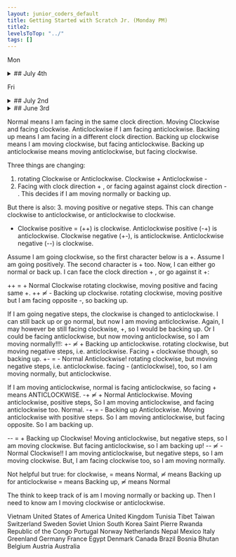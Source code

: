 ```yaml
---
layout: junior_coders_default
title: Getting Started with Scratch Jr. (Monday PM)
title2: 
levelsToTop: "../"
tags: []
---
```

Mon 

<details markdown=1>
<summary markdown=1>## July 4th
</summary>

## July 4th

### Recap for July 4th

Today we worked as a group on a new project, based on Mario Galaxy 4. I broke the orignal project down into steps, and we walked through them as a group. The kids were really focused and we managed to get through 2 1/2 steps. The kids were able to individualize their projects, and, even if the code is almost the same, each one has a unique character to it. 

{% include zakviewer.html Name="Super Mario Galaxy V4" ID="https://scratch.mit.edu/projects/550673084/" caption="This is the original project " %}




{% include zakviewer.html Name="Galaxy 4 step 1" ID="https://scratch.mit.edu/projects/550487306/" caption="" %}


{% include zakviewer.html Name="Galaxy 4 step 2" ID="https://scratch.mit.edu/projects/550496185/" caption="" %}


{% include zakviewer.html Name="Galaxy 4 step 3" ID="https://scratch.mit.edu/projects/550505531/" caption="We are halfway through here" %}



Here are the results so far:

{% include zakviewer.html Name="crab is going around the earth" ID="https://scratch.mit.edu/projects/551067988/" caption="Student S" %}


{% include zakviewer.html Name="Walkingchick " ID="https://scratch.mit.edu/projects/551054675/" caption="Student Y" %}


{% include zakviewer.html Name="Move Dot around" ID="https://scratch.mit.edu/projects/551091293/" caption="Student A" %}


{% include zakviewer.html Name="Taco Bird" ID="https://scratch.mit.edu/projects/551092574/" caption="Student M" %}


{% include zakviewer.html Name="a leaning thingy... for a class" ID="https://scratch.mit.edu/projects/551052199/" caption="Student H" %}



</details>


Fri
<details markdown=1>
<summary markdown=1>## July 2nd
</summary>

## July 2nd

### Recap for June 2nd

Omission from last week.
  : I omitted a discussion of the Space Invaders ScratchJr. Project in last week's class notes. Please see last week's entry for the omitted information.


Space invaders
  : At the start of class, some ScratchJr. students continued working on space invaders. To make it easier, we divided the project into 2 parts, and the kids worked on each part.

{% include imgur.html title="Shooting Cat" ID="https://i.imgur.com/2JXGFL0.gif" caption="This moves the player and shoots the arrow" width="" height="" spacer="" %}


{% include imgur.html title="Invader" ID="https://i.imgur.com/0a25min.gif" caption="This is the invader, who also shoots" width="" height="" spacer="" %}

{% include imgur.html title="Student R Space Invader" ID="https://i.imgur.com/FhuRjCO.gif" caption="Student Y seemed to get the basic idea, with some bugs. Nice Invader!" width="" height="" spacer="" %}


{% include imgur.html title="" ID="https://i.imgur.com/EStSDFs.gif" caption="Student Y enjoyed making the barber pole." width="" height="" spacer="" %}



Quiz
  : Today's project was a quiz game. The children started on it by making questions. Some did math questions, another did Curious George Questions.

{% include imgur.html title="" ID="https://i.imgur.com/TjuRtL1.gif" caption="This is the demo project." width="" height="" spacer="" %}

Sword Fight
  : Continuing on his excellent work, Student Y added the "last team fight" and "trophy time" stages to his Sword Fight project. We got trophies from the internet and I showed him how to remove the background with pixlr background remover. 

  {% include tynkerprojectpage.html Name="Sword Fight with Trophies" ID="https://www.tynker.com/play/sword-fight-202107-02/60e229277871f55db87bc66b-297240XqKDy7eade6MjY0DsFwVkvwk" caption="There are 2 semifinal matches, and then a grand championship. The winner does a victory dance with his trophies." %}

Doodle Jump
  : Student R continued working on the Doodle jump tutorial. This tutorial has a few mistakes in it: 
  
{% include imgur.html title="" ID="https://i.imgur.com/01fv5Cl.jpg" caption="note the y position at right is erroneously x position in the tutorial at left." width="" height="" spacer="" %}

{% include tynkerprojectpage.html Name="Doodle Jump" ID="https://www.tynker.com/play/doodle-jump-2021-07-02/60e22f7702828872ca53a1f4-652426XouG1WE4EknOv4xTKVdiKRck" caption="We also added some more Kid actor costumes. The game now works, but will need too be incorporated into the main project." %}


</details>

<details markdown=1>
<summary markdown=1>## June 3rd
</summary>

## June 3rd

### Recap for June 3rd



Soccer Game
  : During the makeup class for student R, I showed him how to clean up his project by combining stacks. Instead of several green flag stacks and several forever loops, we combined them all. The next day we worked on finishing the soccer game level. One problem was that the ball would get stuck in a corner sometimes; we prevented this by moving the ball away when it touched the goalkeeper. 

{% include zakviewer.html Name="Soccer Game" ID="https://scratch.mit.edu/projects/530891031/" caption="We also made the ball return when a goal is scored. I also showed him how to use a repeated move block to make the ball glide. This helps make recording goals and deflections work better." %}

Jukebox
  : Student M did a great job making the last few songs on his jukebox work. 
  
{% include zakviewer.html Name="Juke Box" ID="https://scratch.mit.edu/projects/550655784/" caption="He go so excited, he decided to add 4 more songs, which need to be coded." %}

Another Jukebox
  : Student Y was inspired from watching this Jukebox to begin making his own. 




Crazy Animation
  : Student N has been learning how to make animations, and produced this Crazy Animation Project.

{% include zakviewer.html Name="" ID="https://scratch.mit.edu/projects/550356223/" caption="It uses both color effects and costume changes for the transitions" %}

Learning ABC
  : He also taught Abu, his favorite character, to speak.

{% include zakviewer.html Name="Learning ABC" ID="https://scratch.mit.edu/projects/550490430/" caption="press any letter to say the letter" %}




Clickers
  : A popular game this week was a clicker game, which several students played or worked on. These are very simple. Just click until you drop. Simple, but popular.

{% include zakviewer.html Name="Student N Basic Clicker" ID="https://scratch.mit.edu/projects/550657465/" caption="" %}







</details> 



Normal means I am facing in the same clock direction. Moving Clockwise and facing clockwise. Anticlockwise if I am facing anticlockwise.
Backing up means I am facing in a different clock direction. Backing up clockwise means I am moving clockwise, but facing anticlockwise. Backing up anticlockwise means moving anticlockwise, but facing clockwise.

Three things are changing:
1. rotating Clockwise or Anticlockwise. Clockwise + Anticlockwise -  
2. Facing with clock direction + , or facing against against clock direction - . This decides if I am moving normally  or backing up.

But there is also:
3. moving positive or negative steps. This can change clockwise to anticlockwise, or anticlockwise to clockwise.
  * Clockwise positive = (++) is clockwise. Anticlockwise positive (-+) is anticlockwise. Clockwise negative (+-), is anticlockwise. Anticlockwise negative (--) is clockwise.  

Assume I am going clockwise, so the first character below is a +. Assume I am going positively. The second character is + too. Now, I can either go normal or back up. I can face the clock direction + , or go against it +: 

++ = + Normal Clockwise  rotating clockwise, moving positive and facing same +.
++ ≂̸ - Backing up clockwise.  rotating clockwise, moving positive but I am facing opposite -, so backing up.

If I am going negative steps, the clockwise is changed to anticlockwise. I can still back up or go normal, but now I am moving anticlockwise. Again, I may however be still facing clockwise, +, so I would be backing up. Or I could be facing anticlockwise, but now moving anticlockwise, so I am moving normally!!!:
+- ≂̸ + Backing up anticlockwise. rotating clockwise, but moving negative steps, i.e. anticlockwise. Facing + clockwise though, so backing up. 
+- = - Normal Anticlockwise! rotating clockwise, but moving negative steps, i.e. anticlockwise. facing - (anticlockwise), too, so I am moving normally, but anticlockwise.

If I am moving anticlockwise, normal is facing anticlockwise, so facing + means ANTICLOCKWISE.
-+ ≂̸ + Normal Anticlockwise. Moving anticlockwise, positive steps, So I am moving anticlockwise, and facing anticlockwise too. Normal.
-+ = - Backing up Anticlockwise. Moving anticlockwise with positive steps. So I am moving anticlockwise, but facing opposite. So I am backing up.

-- = + Backing up Clockwise!  Moving anticlockwise, but negative steps, so I am moving clockwise. But facing anticlockwise, so I am backing up!
-- ≂̸ - Normal Clockwise!! I am moving anticlockwise, but negative steps, so I am moving clockwise. But, I am facing clockwise too, so I am moving normally.

Not helpful but true:
for clockwise, = means Normal, ≂̸ means Backing up
for anticlockwise = means Backing up, ≂̸ means Normal

The think to keep track of is am I moving normally or backing up. Then I need to know am I moving clockwise or anticlockwise. 






Vietnam
United States of America
United Kingdom
Tunisia
Tibet
Taiwan
Switzerland
Sweden
Soviet Union
South Korea
Saint Pierre
Rwanda
Republic of the Congo
Portugal
Norway
Netherlands
Nepal
Mexico
Italy
Greenland
Germany
France
Egypt
Denmark
Canada
Brazil
Bosnia
Bhutan
Belgium
Austria
Australia
